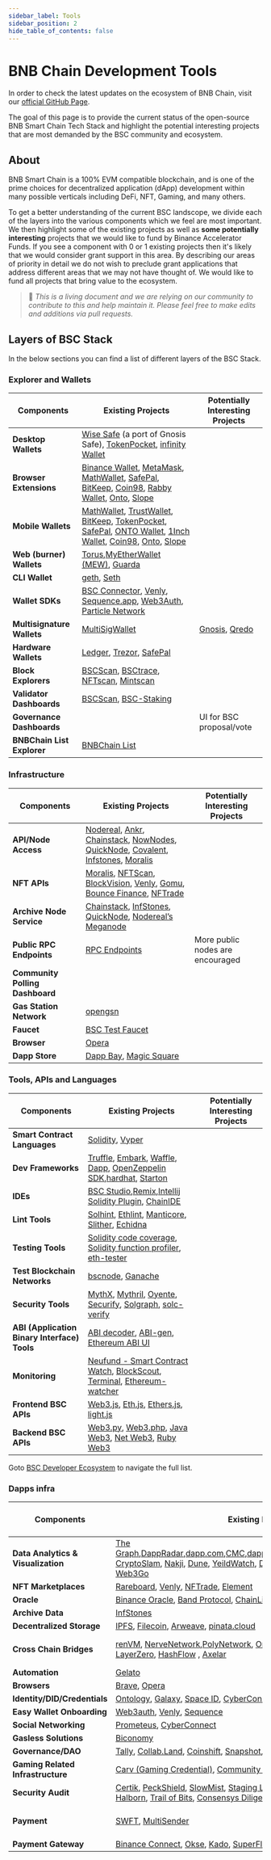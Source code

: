 ```yaml
---
sidebar_label: Tools 
sidebar_position: 2
hide_table_of_contents: false
---
```


# BNB Chain Development Tools

In order to check the latest updates on the ecosystem of BNB Chain, visit our [official GitHub Page](https://github.com/bnb-chain/bsc-ecosystem).

The goal of this page is to provide the current status of the open-source BNB Smart Chain Tech Stack and highlight the potential interesting projects that are most demanded by the BSC community and ecosystem.  

## About
BNB Smart Chain is a 100% EVM compatible blockchain, and is one of the prime choices for decentralized application (dApp) development within many possible verticals including DeFi, NFT, Gaming, and many others.

To get a better understanding of the current BSC landscope, we divide each of the layers into the various components which we feel are most important. We then highlight some of the existing projects as well as **some potentially interesting** projects that we would like to fund by Binance Accelerator Funds. If you see a component with 0 or 1 existing projects then it's likely that we would consider grant support in this area. By describing our areas of priority in detail we do not wish to preclude grant applications that address different areas that we may not have thought of. We would like to fund all projects that bring value to the ecosystem.

>📝 _This is a living document and we are relying on our community to contribute to this and help maintain it. Please feel free to make edits and additions via pull requests._

## Layers of BSC Stack

In the below sections you can find a list of different layers of the BSC Stack.

### Explorer and Wallets

| **Components** | **Existing Projects** | **Potentially Interesting Projects**
|-|-|-
| **Desktop Wallets** | [Wise Safe](https://smart-binance.portonvictor.org/) (a port of Gnosis Safe), [TokenPocket](https://www.tokenpocket.pro/en/download/pc), [infinity Wallet](https://infinitywallet.io/download/)
| **Browser Extensions** | [Binance Wallet](https://chrome.google.com/webstore/detail/binance-chain-wallet/fhbohimaelbohpjbbldcngcnapndodjp), [MetaMask](https://metamask.io/), [MathWallet](https://mathwallet.xyz/en/), [SafePal](https://www.safepal.io/), [BitKeep](https://bitkeep.com/), [Coin98](https://coin98.com/wallet), [Rabby Wallet](https://rabby.io/), [Onto](https://onto.app/), [Slope](https://slope.finance/)
| **Mobile Wallets** |  [MathWallet](https://mathwallet.xyz/en/), [TrustWallet](https://trustwallet.com/), [BitKeep](https://bitkeep.com/), [TokenPocket](https://www.tokenpocket.pro/), [SafePal](https://www.safepal.io/), [ONTO Wallet](https://www.onto.app/en), [1Inch Wallet](https://1inch.io/wallet/), [Coin98](https://coin98.com/wallet), [Onto](https://onto.app/), [Slope](https://slope.finance/)
| **Web (burner) Wallets**| [Torus](https://toruswallet.io/),[MyEtherWallet (MEW)](https://www.myetherwallet.com/), [Guarda](https://guarda.com/coins/binance-coin-wallet/)
| **CLI Wallet** | [geth](https://github.com/bnb-chain/bsc), [Seth](https://github.com/dapphub/dapptools/tree/master/src/seth)
| **Wallet SDKs** | [BSC Connector](https://github.com/aragon/use-wallet/tree/master/examples), [Venly](https://www.venly.io/product-wallet), [Sequence.app](https://sequence.app/), [Web3Auth](https://web3auth.io/), [Particle Network](https://particle.network/)
| **Multisignature Wallets** | [MultiSigWallet](https://github.com/gnosis/MultiSigWallet) | [Gnosis](https://gnosis-safe.io/), [Qredo](https://www.qredo.com/)
| **Hardware Wallets** | [Ledger](https://www.ledger.com/ethereum-wallet), [Trezor](https://trezor.io/), [SafePal](https://safepal.io/)
| **Block Explorers** | [BSCScan](https://bscscan.com/), [BSCtrace](https://bsctrace.com/), [NFTscan](https://bnb.nftscan.com/), [Mintscan](https://binance.mintscan.io/)
| **Validator Dashboards** | [BSCScan](https://bscscan.com/validatorset/), [BSC-Staking](https://www.binance.org/en/staking)
| **Governance Dashboards** | | UI for BSC proposal/vote
| **BNBChain List Explorer** | [BNBChain List](https://www.bnbchainlist.org/) 

### Infrastructure
| **Components** | **Existing Projects** | **Potentially Interesting Projects**
|-|-|-
| **API/Node Access** | [Nodereal](https://nodereal.io/), [Ankr](https://www.ankr.com/), [Chainstack](https://chainstack.com/build-better-with-binance-smart-chain/), [NowNodes](https://nownodes.io/blog/binance-smart-chain-an-introduction), [QuickNode](https://www.quicknode.com/), [Covalent](https://www.covalenthq.com/), [Infstones](https://infstones.com/), [Moralis](http://moralis.io/)
| **NFT APIs** | [Moralis](https://moralis.io/api/nft), [NFTScan](https://bnb.nftscan.com/), [BlockVision](https://blockvision.org/), [Venly](https://www.venly.io/), [Gomu](https://www.gomu.co/), [Bounce Finance](https://bounce.finance/), [NFTrade](https://nftrade.com/)
| **Archive Node Service** | [Chainstack](https://chainstack.com/build-better-with-binance-smart-chain/), [InfStones](https://infstones.com/), [QuickNode](https://www.quicknode.com/), [Nodereal’s Meganode](https://docs.nodereal.io/nodereal/meganode/archive-node)
| **Public RPC Endpoints** | [RPC Endpoints](https://docs.bnbchain.org/docs/rpc)| More public nodes are encouraged
| **Community Polling Dashboard** | |
| **Gas Station Network** | [opengsn](https://opengsn.org/)
| **Faucet** | [BSC Test Faucet](https://testnet.bnbchain.org/faucet-smart)
| **Browser** | [Opera](https://www.opera.com/crypto/)
| **Dapp Store** | [Dapp Bay](https://dappbay.bnbchain.org/), [Magic Square](https://magicsquare.io/)


### Tools, APIs and Languages

| **Components** | **Existing Projects** | **Potentially Interesting Projects**
|-|-|-
| **Smart Contract Languages** | [Solidity](https://solidity.readthedocs.io/en/latest/), [Vyper](https://vyper.readthedocs.io/en/latest/)
| **Dev Frameworks** | [Truffle](https://trufflesuite.com/), [Embark](https://github.com/embark-framework/embark), [Waffle](https://getwaffle.io/), [Dapp](https://dapp.tools/dapp/), [OpenZeppelin SDK](https://openzeppelin.com/sdk/),[hardhat](https://hardhat.org/), [Starton](https://www.starton.io/)
| **IDEs** | [BSC Studio](https://github.com/ObsidianLabs/BSC-Studio),[Remix](https://remix.ethereum.org/),[Intellij Solidity Plugin](https://jetbrains.com/idea/), [ChainIDE](https://eth.chainide.com/project/welcome)
| **Lint Tools** | [Solhint](https://github.com/protofire/solhint), [Ethlint](https://github.com/duaraghav8/Ethlint), [Manticore](https://github.com/trailofbits/manticore), [Slither](https://github.com/crytic/slither), [Echidna](https://github.com/crytic/echidna)
| **Testing Tools** | [Solidity code coverage](https://github.com/0xProject/0x-monorepo/tree/development/packages/sol-coverage), [Solidity function profiler](https://github.com/EricR/sol-function-profiler), [eth-tester](https://github.com/ethereum/eth-tester)
| **Test Blockchain Networks** | [bscnode](https://docs.bnbchain.org/smart-chain/developer/fullnode.html), [Ganache](https://github.com/trufflesuite/ganache)
| **Security Tools** | [MythX](https://mythx.io/), [Mythril](https://github.com/ConsenSys/mythril), [Oyente](https://github.com/melonproject/oyente), [Securify](https://securify.chainsecurity.com/), [Solgraph](https://github.com/raineorshine/solgraph), [solc-verify](https://github.com/SRI-CSL/solidity/)
| **ABI (Application Binary Interface) Tools** | [ABI decoder](https://github.com/ConsenSys/abi-decoder), [ABI-gen](https://github.com/0xProject/0x-monorepo/tree/development/packages/abi-gen), [Ethereum ABI UI](https://github.com/hiddentao/ethereum-abi-ui)
| **Monitoring** | [Neufund - Smart Contract Watch](https://github.com/Neufund/smart-contract-watch), [BlockScout](https://github.com/poanetwork/blockscout), [Terminal](https://terminal.co/), [Ethereum-watcher](https://github.com/HydroProtocol/ethereum-watcher)
| **Frontend BSC APIs** | [Web3.js](https://github.com/ethereum/web3.js/), [Eth.js](https://github.com/ethjs), [Ethers.js](https://github.com/ethers-io/ethers.js/), [light.js](https://github.com/paritytech/js-libs/tree/master/packages/light.js)
| **Backend BSC APIs** | [Web3.py](https://github.com/ethereum/web3.py), [Web3.php](https://github.com/sc0Vu/web3.php), [Java Web3](https://github.com/web3j/web3j), [Net Web3](https://nethereum.com/), [Ruby Web3](https://github.com/EthWorks/ethereum.rb)

Goto [BSC Developer Ecosystem](https://github.com/bnb-chain/bsc-ecosystem/blob/master/BSC_Develop_Ecosystem.md) to navigate the full list.

### Dapps infra
| **Components** | **Existing Projects** | **Potentially Interesting Projects** |
|-|-|-|
| **Data Analytics & Visualization** | [The Graph](https://thegraph.com/en/),[DappRadar](https://dappradar.com/rankings/protocol/binance-smart-chain),[dapp.com](https://www.dapp.com/search_product?chain=BSC),[CMC](https://coinmarketcap.com/yield-farming/),[dapp.review](https://dapp.review/explore/bsc),[DefiStation](https://www.defistation.io/),[BitQuery](https://bitquery.io/),[PARSIQ](https://www.parsiq.io/), [CryptoSlam](https://cryptoslam.io/), [Nakji](https://nakji.network/), [Dune](http://dune.com/), [YeildWatch](https://www.yieldwatch.net/), [DeBank](http://debank.com/), [Bloxy](http://bloxy.info/), [Footprint Analytics](https://www.footprint.network/about), [Web3Go](https://web3go.xyz/)||
| **NFT Marketplaces** | [Rareboard](http://rareboard.com/), [Venly](https://www.venly.io/), [NFTrade](https://nftrade.com/), [Element](https://www.element.market/bsc)||
| **Oracle** | [Binance Oracle](https://oracle.binance.com/), [Band Protocol](https://bandprotocol.com/), [ChainLink](https://chain.link/), [Pyth](https://pyth.network/)||
| **Archive Data** |[InfStones](https://infstones.com/)||
| **Decentralized Storage** | [IPFS](https://ipfs.io/), [Filecoin](https://filecoin.io/build/), [Arweave](https://www.arweave.org/), [pinata.cloud](https://www.pinata.cloud/) ||
| **Cross Chain Bridges** | [renVM](https://renproject.io/), [NerveNetwork](https://nerve.network/),[PolyNetwork](https://www.poly.network/), [Orbit Bridge](https://bridge.orbitchain.io/), [Celer cbridge](https://cbridge.celer.network/), [ChainHop](https://chainhop.exchange/), [LayerZero](https://layerzero.network/), [HashFlow](https://www.hashflow.com/) , [Axelar](https://axelar.network/)| Decentralized, trustless, Open Access|
| **Automation** | [Gelato](https://www.gelato.network/)||
| **Browsers** | [Brave](https://brave.com/), [Opera](https://www.opera.com/)||
| **Identity/DID/Credentials** | [Ontology](https://ont.io/), [Galaxy](https://galaxy.eco/), [Space ID](https://space.id/), [CyberConnect](https://cyberconnect.me/)||
| **Easy Wallet Onboarding**	| [Web3auth](https://web3auth.io/), [Venly](https://www.venly.io/), [Sequence](https://sequence.xyz/)||
| **Social Networking** | [Prometeus](https://prometeus.io/), [CyberConnect](https://cyberconnect.me/)||
| **Gasless Solutions** | [Biconomy](http://biconomy.io/)||
| **Governance/DAO** | [Tally](https://www.tally.xyz/), [Collab.Land](https://collab.land/), [Coinshift](https://coinshift.xyz/), [Snapshot](https://snapshot.org/#/), [HQ.xyz](https://www.hq.xyz/)||
| **Gaming Related Infrastructure** | [Carv (Gaming Credential)](https://carv.io/), [Community Gaming (Tournament)](https://www.communitygaming.io/), [GameSpace](https://game.space/)||
| **Security Audit** |	[Certik](https://www.certik.com/), [PeckShield](https://peckshield.com/), [SlowMist](https://www.slowmist.com/), [Staging Labs](https://www.staginglabs.io/), [Go+ / Plus](https://gopluslabs.io/), [Verichains](https://audit.verichains.io/), [HashDit](https://www.hashdit.io/), [Halborn](https://halborn.com/), [Trail of Bits](https://www.trailofbits.com/), [Consensys Diligence](https://consensys.net/diligence/), [Zokyo](https://www.zokyo.io/)||
| **Payment** | [SWFT](https://www.swft.pro/zh-pc/#/home), [MultiSender](https://multisender.app/) | [Celer Network](https://www.celer.network/), [Connext](https://connext.network/)|
| **Payment Gateway** | [Binance Connect](https://www.binancecnt.com/en), [Okse](https://okse.io/), [Kado](https://www.kado.money/), [SuperFluid](https://www.superfluid.finance/home), [Pip](https://www.getpip.com/), [Bifinity](https://bifinity.com), [MoonPay](https://www.moonpay.com/), [Transak](https://transak.com/)||
